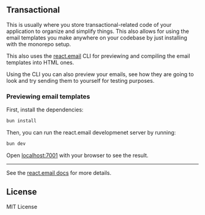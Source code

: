 ## Transactional

This is usually where you store transactional-related code of your application to organize and simplify things.
This also allows for using the email templates you make anywhere on your codebase by just installing with
the monorepo setup.

This also uses the [react.email](https://react.email/) CLI for previewing and compiling the email templates
into HTML ones.

Using the CLI you can also preview your emails, see how they are going to look and try sending them
to yourself for testing purposes.

### Previewing email templates

First, install the dependencies:

```sh
bun install
```

Then, you can run the react.email developmenet server by running:

```sh
bun dev
```

Open [localhost:7001](http://localhost:7001) with your browser to see the result.

---

See the [react.email docs](https://react.email/docs/introduction) for more details.

## License

MIT License
